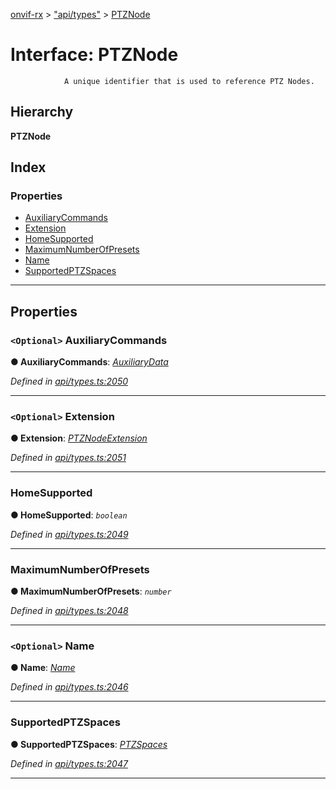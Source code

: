 [onvif-rx](../README.md) > ["api/types"](../modules/_api_types_.md) > [PTZNode](../interfaces/_api_types_.ptznode.md)

# Interface: PTZNode

```
            A unique identifier that is used to reference PTZ Nodes.
```

## Hierarchy

**PTZNode**

## Index

### Properties

* [AuxiliaryCommands](_api_types_.ptznode.md#auxiliarycommands)
* [Extension](_api_types_.ptznode.md#extension)
* [HomeSupported](_api_types_.ptznode.md#homesupported)
* [MaximumNumberOfPresets](_api_types_.ptznode.md#maximumnumberofpresets)
* [Name](_api_types_.ptznode.md#name)
* [SupportedPTZSpaces](_api_types_.ptznode.md#supportedptzspaces)

---

## Properties

<a id="auxiliarycommands"></a>

### `<Optional>` AuxiliaryCommands

**● AuxiliaryCommands**: *[AuxiliaryData](../modules/_api_types_.md#auxiliarydata)*

*Defined in [api/types.ts:2050](https://github.com/patrickmichalina/onvif-rx/blob/3ab1739/src/api/types.ts#L2050)*

___
<a id="extension"></a>

### `<Optional>` Extension

**● Extension**: *[PTZNodeExtension](_api_types_.ptznodeextension.md)*

*Defined in [api/types.ts:2051](https://github.com/patrickmichalina/onvif-rx/blob/3ab1739/src/api/types.ts#L2051)*

___
<a id="homesupported"></a>

###  HomeSupported

**● HomeSupported**: *`boolean`*

*Defined in [api/types.ts:2049](https://github.com/patrickmichalina/onvif-rx/blob/3ab1739/src/api/types.ts#L2049)*

___
<a id="maximumnumberofpresets"></a>

###  MaximumNumberOfPresets

**● MaximumNumberOfPresets**: *`number`*

*Defined in [api/types.ts:2048](https://github.com/patrickmichalina/onvif-rx/blob/3ab1739/src/api/types.ts#L2048)*

___
<a id="name"></a>

### `<Optional>` Name

**● Name**: *[Name](_api_types_.ptznode.md#name)*

*Defined in [api/types.ts:2046](https://github.com/patrickmichalina/onvif-rx/blob/3ab1739/src/api/types.ts#L2046)*

___
<a id="supportedptzspaces"></a>

###  SupportedPTZSpaces

**● SupportedPTZSpaces**: *[PTZSpaces](_api_types_.ptzspaces.md)*

*Defined in [api/types.ts:2047](https://github.com/patrickmichalina/onvif-rx/blob/3ab1739/src/api/types.ts#L2047)*

___

